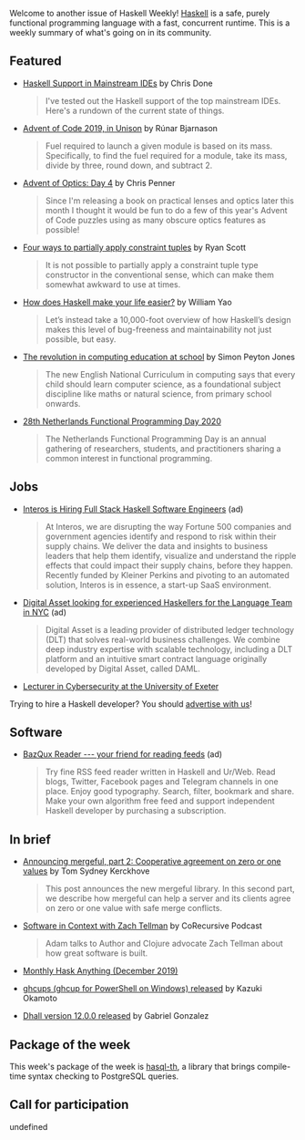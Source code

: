Welcome to another issue of Haskell Weekly!
[Haskell](https://www.haskell.org) is a safe, purely functional programming language with a fast, concurrent runtime.
This is a weekly summary of what's going on in its community.

## Featured

- [Haskell Support in Mainstream IDEs](https://tech.fpcomplete.com/blog/mainstream-ides-haskell) by Chris Done
  > I've tested out the Haskell support of the top mainstream IDEs. Here's a rundown of the current state of things.

- [Advent of Code 2019, in Unison](https://gist.github.com/runarorama/21e6876bd62812b9d61a312c75ec87a3/3918192fbb3417cc027560e72eab17a0e26a3f0d) by Rúnar Bjarnason
  > Fuel required to launch a given module is based on its mass. Specifically, to find the fuel required for a module, take its mass, divide by three, round down, and subtract 2.

- [Advent of Optics: Day 4](https://chrispenner.ca/posts/advent-of-optics-04) by Chris Penner
  > Since I'm releasing a book on practical lenses and optics later this month I thought it would be fun to do a few of this year's Advent of Code puzzles using as many obscure optics features as possible!

- [Four ways to partially apply constraint tuples](https://ryanglscott.github.io/2019/11/30/four-ways-to-partially-apply-constraint-tuples/) by Ryan Scott
  > It is not possible to partially apply a constraint tuple type constructor in the conventional sense, which can make them somewhat awkward to use at times.

- [How does Haskell make your life easier?](https://williamyaoh.com/posts/2019-11-30-how-does-haskell-make-life-easier.html) by William Yao
  > Let’s instead take a 10,000-foot overview of how Haskell’s design makes this level of bug-freeness and maintainability not just possible, but easy.

- [The revolution in computing education at school](https://codesync.global/media/revolution-in-computing-education-at-school-opportunity-and-challenge-cmldn19/) by Simon Peyton Jones
  > The new English National Curriculum in computing says that every child should learn computer science, as a foundational subject discipline like maths or natural science, from primary school onwards.

- [28th Netherlands Functional Programming Day 2020](https://sites.google.com/view/nl-fp-day-2020/home)
  > The Netherlands Functional Programming Day is an annual gathering of researchers, students, and practitioners sharing a common interest in functional programming.

## Jobs

- [Interos is Hiring Full Stack Haskell Software Engineers](https://www.interos.ai/careers/#haskell-software-engineer-ii) (ad)
  > At Interos, we are disrupting the way Fortune 500 companies and government agencies identify and respond to risk within their supply chains. We deliver the data and insights to business leaders that help them identify, visualize and understand the ripple effects that could impact their supply chains, before they happen. Recently funded by Kleiner Perkins and pivoting to an automated solution, Interos is in essence, a start-up SaaS environment.

- [Digital Asset looking for experienced Haskellers for the Language Team in NYC](https://digitalasset.com/careerone/?job_id=978901&job_title=language-engineer) (ad)
  > Digital Asset is a leading provider of distributed ledger technology (DLT) that solves real-world business challenges. We combine deep industry expertise with scalable technology, including a DLT platform and an intuitive smart contract language originally developed by Digital Asset, called DAML.

- [Lecturer in Cybersecurity at the University of Exeter](https://jobs.exeter.ac.uk/hrpr_webrecruitment/wrd/run/ETREC107GF.open?VACANCY_ID=566815Qrwu&WVID=3817591jNg)

Trying to hire a Haskell developer?
You should [advertise with us](https://haskellweekly.news/advertising.html)!

## Software

- [BazQux Reader --- your friend for reading feeds](https://bazqux.com/r/hwn_dec19) (ad)
  > Try fine RSS feed reader written in Haskell and Ur/Web. Read blogs, Twitter, Facebook pages and Telegram channels in one place. Enjoy good typography. Search, filter, bookmark and share. Make your own algorithm free feed and support independent Haskell developer by purchasing a subscription.

## In brief

- [Announcing mergeful, part 2: Cooperative agreement on zero or one values](https://cs-syd.eu/posts/2019-11-28-mergeful-item) by Tom Sydney Kerckhove
  > This post announces the new mergeful library. In this second part, we describe how mergeful can help a server and its clients agree on zero or one value with safe merge conflicts.

- [Software in Context with Zach Tellman](https://corecursive.com/042-zach-tellman-software-in-context/) by CoRecursive Podcast
  > Adam talks to Author and Clojure advocate Zach Tellman about how great software is built.

- [Monthly Hask Anything (December 2019)](https://np.reddit.com/r/haskell/comments/e3zlc2/monthly_hask_anything_december_2019/)

- [ghcups (ghcup for PowerShell on Windows) released](https://github.com/kakkun61/ghcups/tree/17435e4c8ed5b6196c0798018c08764a53f9d6d9) by Kazuki Okamoto

- [Dhall version 12.0.0 released](https://github.com/dhall-lang/dhall-lang/releases/tag/v12.0.0) by Gabriel Gonzalez

## Package of the week

This week's package of the week is [hasql-th](https://hackage.haskell.org/package/hasql-th-0.3.0.1), a library that brings compile-time syntax checking to PostgreSQL queries.

## Call for participation

undefined
